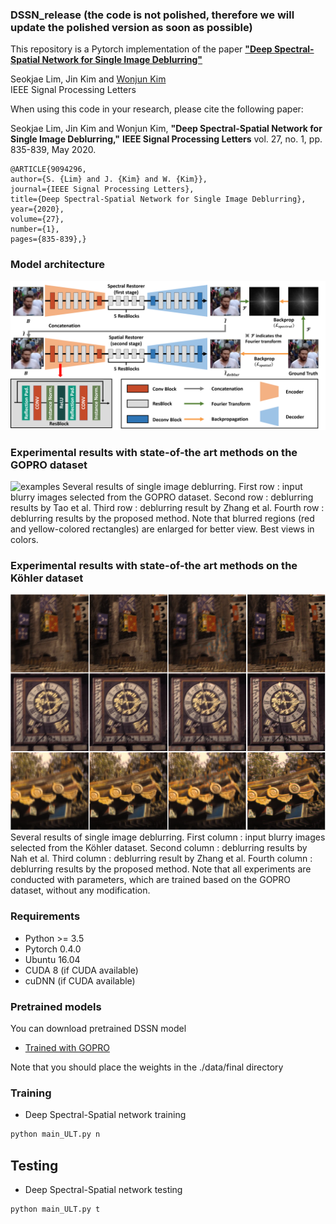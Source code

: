 ### DSSN_release (the code is not polished, therefore we will update the polished version as soon as possible)
This repository is a Pytorch implementation of the paper [**"Deep Spectral-Spatial Network for Single Image Deblurring"**](https://ieeexplore.ieee.org/stamp/stamp.jsp?tp=&arnumber=9094296)

Seokjae Lim, Jin Kim and [Wonjun Kim](https://sites.google.com/site/kudcvlab)  
IEEE Signal Processing Letters

When using this code in your research, please cite the following paper:  

Seokjae Lim, Jin Kim and Wonjun Kim, **"Deep Spectral-Spatial Network for Single Image Deblurring,"** **IEEE Signal Processing Letters** vol. 27, no. 1, pp. 835-839, May 2020.

```  
@ARTICLE{9094296,
author={S. {Lim} and J. {Kim} and W. {Kim}},
journal={IEEE Signal Processing Letters}, 
title={Deep Spectral-Spatial Network for Single Image Deblurring}, 
year={2020},
volume={27},
number={1},
pages={835-839},}
```  
### Model architecture
![examples](./examples/network.png)

### Experimental results with state-of-the art methods on the GOPRO dataset
![examples](./examples/results1.png)
Several results of single image deblurring. First row : input blurry images selected from the GOPRO dataset. Second row : deblurring results by Tao et al. Third row : deblurring result by Zhang et al. Fourth row : deblurring results by the proposed method. Note that blurred regions (red and yellow-colored rectangles) are enlarged for better view. Best views in colors.

### Experimental results with state-of-the art methods on the Köhler dataset
![examples](./examples/results2.PNG)
Several results of single image deblurring. First column : input blurry images selected from the Köhler dataset. Second column : deblurring results by Nah et al. Third column : deblurring result by Zhang et al. Fourth column : deblurring results by the proposed method. Note that all experiments are conducted with parameters, which are trained based on the GOPRO dataset, without any modification.

### Requirements

* Python >= 3.5
* Pytorch 0.4.0
* Ubuntu 16.04
* CUDA 8 (if CUDA available)
* cuDNN (if CUDA available)

### Pretrained models
You can download pretrained DSSN model
* [Trained with GOPRO](https://drive.google.com/open?id=1zMUud-FvOjbW9jCpGzvh71p_SL6T_7r0)

Note that you should place the weights in the ./data/final directory

### Training

* Deep Spectral-Spatial network training
```bash
python main_ULT.py n
```
## Testing 
* Deep Spectral-Spatial network testing
```bash
python main_ULT.py t
```
